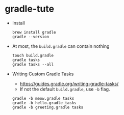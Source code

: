 # gradle-tute

- Install
    ```
    brew install gradle
    gradle --version
    ```

- At most, the `build.gradle` can contain nothing
    ```
    touch build.gradle
    gradle tasks
    gradle tasks --all
    ```

- Writing Custom Gradle Tasks

    - https://guides.gradle.org/writing-gradle-tasks/
    - If not the default `build.gradle`, use `-b` flag.
    ```
    gradle -b meow.gradle tasks
    gradle -b hello.gradle tasks
    gradle -b greeting.gradle tasks
    ```
